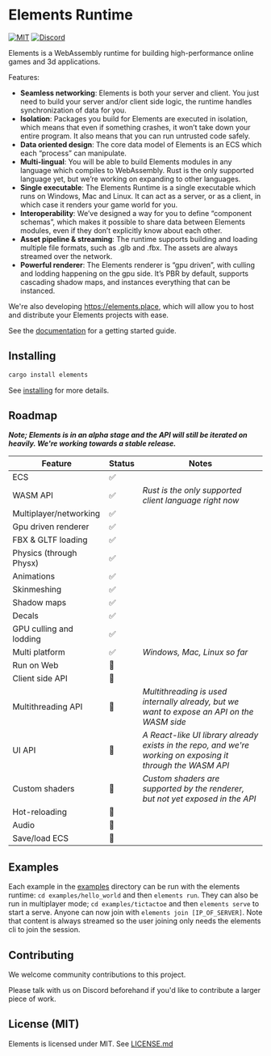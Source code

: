 # Elements Runtime

[![MIT](https://img.shields.io/badge/license-MIT-blue.svg)](https://github.com/TiltOrg/Tilt#license)
[![Discord](https://img.shields.io/discord/894505972289134632)](https://discord.gg/gYSM4tHZ)

Elements is a WebAssembly runtime for building high-performance online games and 3d applications.

Features:

- **Seamless networking**: Elements is both your server and client. You just need to build your server and/or client side logic, the runtime handles synchronization of data for you.
- **Isolation**: Packages you build for Elements are executed in isolation, which means that even if something crashes, it won’t take down your entire program. It also means that you can run untrusted code safely.
- **Data oriented design**: The core data model of Elements is an ECS which each “process” can manipulate.
- **Multi-lingual**: You will be able to build Elements modules in any language which compiles to WebAssembly. Rust is the only supported language yet, but we’re working on expanding to other languages.
- **Single executable**: The Elements Runtime is a single executable which runs on Windows, Mac and Linux. It can act as a server, or as a client, in which case it renders your game world for you.
- **Interoperability**: We’ve designed a way for you to define “component schemas”, which makes it possible to share data between Elements modules, even if they don’t explicitly know about each other.
- **Asset pipeline & streaming**: The runtime supports building and loading multiple file formats, such as .glb and .fbx. The assets are always streamed over the network.
- **Powerful renderer**: The Elements renderer is “gpu driven”, with culling and lodding happening on the gpu side. It’s PBR by default, supports cascading shadow maps, and instances everything that can be instanced.

We're also developing https://elements.place, which will allow you to host and distribute your Elements projects with ease.

See the [documentation](./docs) for a getting started guide.

## Installing

```sh
cargo install elements
```

See [installing](./docs/src/installing.md) for more details.

## Roadmap

**_Note; Elements is in an alpha stage and the API will still be iterated on heavily. We're working towards a stable release._**

| Feature                 | Status | Notes                                                                                                       |
| ----------------------- | ------ | ----------------------------------------------------------------------------------------------------------- |
| ECS                     | ✅     |
| WASM API                | ✅     | _Rust is the only supported client language right now_                                                      |
| Multiplayer/networking  | ✅     |
| Gpu driven renderer     | ✅     |
| FBX & GLTF loading      | ✅     |
| Physics (through Physx) | ✅     |
| Animations              | ✅     |
| Skinmeshing             | ✅     |
| Shadow maps             | ✅     |
| Decals                  | ✅     |
| GPU culling and lodding | ✅     |
| Multi platform          | ✅     | _Windows, Mac, Linux so far_                                                                                |
| Run on Web              | 🚧     |
| Client side API         | 🚧     |
| Multithreading API      | 🚧     | _Multithreading is used internally already, but we want to expose an API on the WASM side_                  |
| UI API                  | 🚧     | _A React-like UI library already exists in the repo, and we're working on exposing it through the WASM API_ |
| Custom shaders          | 🚧     | _Custom shaders are supported by the renderer, but not yet exposed in the API_                              |
| Hot-reloading           | 🚧     |
| Audio                   | 🚧     |
| Save/load ECS           | 🚧     |

## Examples

Each example in the [examples](./examples/) directory can be run with the elements runtime: `cd examples/hello_world` and then `elements run`.
They can also be run in multiplayer mode; `cd examples/tictactoe` and then `elements serve` to start a serve. Anyone can now join
with `elements join [IP_OF_SERVER]`. Note that content is always streamed so the user joining only needs the elements cli to join the session.

## Contributing

We welcome community contributions to this project.

Please talk with us on Discord beforehand if you'd like to contribute a larger piece of work.

## License (MIT)

Elements is licensed under MIT. See [LICENSE.md](./LICENSE.md)
